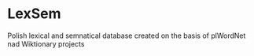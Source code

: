 LexSem
======

Polish lexical and semnatical database created on the basis of plWordNet nad Wiktionary projects
